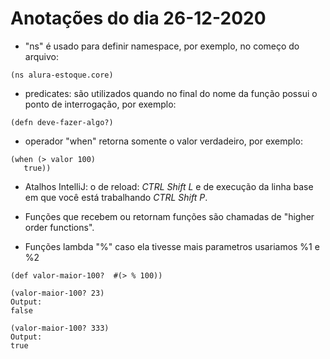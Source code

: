 # Anotações do dia 26-12-2020

 - "ns" é usado para definir namespace, por exemplo, no começo do arquivo:

 ```
 (ns alura-estoque.core)
 ```

 - predicates: são utilizados quando no final do nome da função possui o ponto de interrogação, por exemplo: 

 ```
 (defn deve-fazer-algo?)
 ```

 - operador "when" retorna somente o valor verdadeiro, por exemplo: 

 ```
(when (> valor 100)
    true))
 ```

- Atalhos IntelliJ: o de reload: *CTRL Shift L* e de execução da linha base em que você está trabalhando *CTRL Shift P*.

- Funções que recebem ou retornam funções são chamadas de "higher order functions".

- Funções lambda "%" caso ela tivesse mais parametros usariamos %1 e %2
```
(def valor-maior-100?  #(> % 100))

(valor-maior-100? 23)
Output:
false

(valor-maior-100? 333)
Output:
true

```